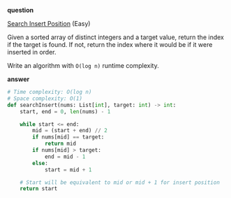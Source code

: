 **question**

<a href="https://leetcode.com/problems/search-insert-position/description" target="_blank">Search Insert Position</a> (Easy)

Given a sorted array of distinct integers and a target value, return the index if the target is found. If not, return the index where it would be if it were inserted in order.

Write an algorithm with `O(log n)` runtime complexity.

**answer**

```py
# Time complexity: O(log n)
# Space complexity: O(1)
def searchInsert(nums: List[int], target: int) -> int:
    start, end = 0, len(nums) - 1

    while start <= end:
        mid = (start + end) // 2
        if nums[mid] == target:
            return mid
        if nums[mid] > target:
            end = mid - 1
        else:
            start = mid + 1

    # Start will be equivalent to mid or mid + 1 for insert position
    return start
```
